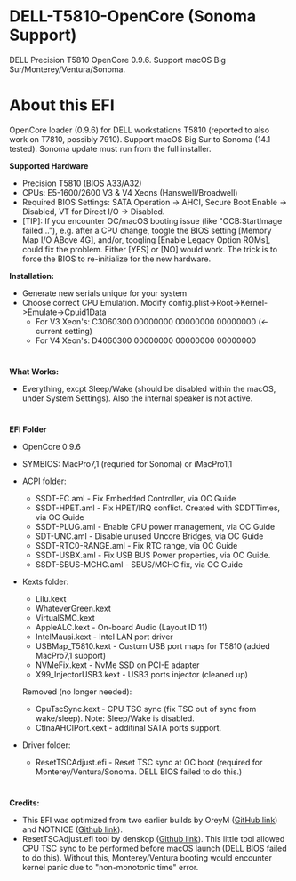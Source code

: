 # DELL-T5810-OpenCore (Sonoma Support)
 DELL Precision T5810 OpenCore 0.9.6. 
 Support macOS Big Sur/Monterey/Ventura/Sonoma.

# About this EFI

OpenCore loader (0.9.6) for DELL workstations T5810 (reported to also work on T7810, possibly 7910). Support macOS Big Sur to Sonoma (14.1 tested). Sonoma update must run from the full installer.

**Supported Hardware**

- Precision T5810 (BIOS A33/A32)
- CPUs: E5-1600/2600 V3 & V4 Xeons (Hanswell/Broadwell)
- Required BIOS Settings: SATA Operation -> AHCI, Secure Boot Enable -> Disabled, VT for Direct I/O -> Disabled.
- [TIP]: If you encounter OC/macOS booting issue (like "OCB:StartImage failed..."), e.g. after a CPU change, toogle the BIOS setting [Memory Map I/O ABove 4G], and/or, toogling [Enable Legacy Option ROMs], could fix the problem. Either [YES] or [NO] would work. The trick is to force the BIOS to re-initialize for the new hardware.

**Installation:**

- Generate new serials unique for your system
- Choose correct CPU Emulation. Modify config.plist->Root->Kernel->Emulate->Cpuid1Data
	- For V3 Xeon's: C3060300 00000000 00000000 00000000 (<- current setting)
	- For V4 Xeon's: D4060300 00000000 00000000 00000000

#

**What Works:**

- Everything, excpt Sleep/Wake (should be disabled within the macOS, under System Settings). Also the internal speaker is not active.

#

**EFI Folder**

- OpenCore 0.9.6
- SYMBIOS: MacPro7,1 (requried for Sonoma) or iMacPro1,1

- ACPI folder:
	- SSDT-EC.aml - Fix Embedded Controller, via OC Guide
	- SSDT-HPET.aml - Fix HPET/IRQ conflict. Created with SDDTTimes, via OC Guide
	- SSDT-PLUG.aml - Enable CPU power management, via OC Guide
	- SDT-UNC.aml - Disable unused Uncore Bridges, via OC Guide
	- SSDT-RTC0-RANGE.aml - Fix RTC range, via OC Guide
	- SSDT-USBX.aml - Fix USB BUS Power properties, via OC Guide.
	- SSDT-SBUS-MCHC.aml - SBUS/MCHC fix, via OC Guide
	
- Kexts folder:
	- Lilu.kext
	- WhateverGreen.kext
	- VirtualSMC.kext
	- AppleALC.kext - On-board Audio (Layout ID 11)
	- IntelMausi.kext - Intel LAN port driver
	- USBMap_T5810.kext - Custom USB port maps for T5810	(added MacPro7,1 support)
	- NVMeFix.kext - NvMe SSD on PCI-E adapter
	- X99_InjectorUSB3.kext - USB3 ports injector	(cleaned up)

   	Removed (no longer needed):
	- CpuTscSync.kext - CPU TSC sync (fix TSC out of sync from wake/sleep). Note: Sleep/Wake is disabled.
	- CtlnaAHCIPort.kext - additinal SATA ports support.

- Driver folder:
	- ResetTSCAdjust.efi - Reset TSC sync at OC boot (required for Monterey/Ventura/Sonoma. DELL BIOS failed to do this.)

#

**Credits:**

- This EFI was optimized from two earlier builds by OreyM ([GitHub link](https://github.com/OreyM/Hackintosh-Dell-T5810-Xeon-E5-26xx-V3-OpenCore-PowerMac-G5)) and NOTNICE ([Github link](https://github.com/NOTNlCE/Dell-Precision-T5810-OpenCore)). 
- ResetTSCAdjust.efi tool by denskop ([Github link](https://github.com/denskop/VoodooTSCSync/issues/1#issuecomment-629837192)). This little tool allowed CPU TSC sync to be performed before macOS launch (DELL BIOS failed to do this). Without this, Monterey/Ventura booting would encounter kernel panic due to "non-monotonic time" error.

